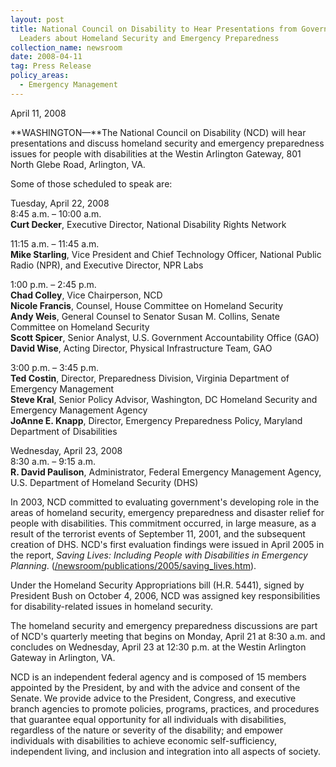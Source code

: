 ```yaml
---
layout: post
title: National Council on Disability to Hear Presentations from Government
  Leaders about Homeland Security and Emergency Preparedness
collection_name: newsroom
date: 2008-04-11
tag: Press Release
policy_areas:
  - Emergency Management
---
```

A﻿pril 11, 2008

**WASHINGTON—**The National Council on Disability (NCD) will hear presentations and discuss homeland security and emergency preparedness issues for people with disabilities at the Westin Arlington Gateway, 801 North Glebe Road, Arlington, VA.

Some of those scheduled to speak are:

Tuesday, April 22, 2008\
8:45 a.m. – 10:00 a.m.\
**Curt Decker**, Executive Director, National Disability Rights Network

11:15 a.m. – 11:45 a.m.\
**Mike Starling**, Vice President and Chief Technology Officer, National Public Radio (NPR), and Executive Director, NPR Labs

1:00 p.m. – 2:45 p.m.\
**Chad Colley**, Vice Chairperson, NCD\
**Nicole Francis**, Counsel, House Committee on Homeland Security\
**Andy Weis**, General Counsel to Senator Susan M. Collins, Senate Committee on Homeland Security\
**Scott Spicer**, Senior Analyst, U.S. Government Accountability Office (GAO)\
**David Wise**, Acting Director, Physical Infrastructure Team, GAO

3:00 p.m. – 3:45 p.m.\
**Ted Costin**, Director, Preparedness Division, Virginia Department of Emergency Management\
**Steve Kral**, Senior Policy Advisor, Washington, DC Homeland Security and Emergency Management Agency\
**JoAnne E. Knapp**, Director, Emergency Preparedness Policy, Maryland Department of Disabilities

Wednesday, April 23, 2008\
8:30 a.m. – 9:15 a.m.\
**R. David Paulison**, Administrator, Federal Emergency Management Agency, U.S. Department of Homeland Security (DHS)

In 2003, NCD committed to evaluating government's developing role in the areas of homeland security, emergency preparedness and disaster relief for people with disabilities. This commitment occurred, in large measure, as a result of the terrorist events of September 11, 2001, and the subsequent creation of DHS. NCD's first evaluation findings were issued in April 2005 in the report, *Saving Lives: Including People with Disabilities in Emergency Planning*. ([/newsroom/publications/2005/saving_lives.htm](https://ncd.gov/newsroom/publications/2005/saving_lives.htm)).

Under the Homeland Security Appropriations bill (H.R. 5441), signed by President Bush on October 4, 2006, NCD was assigned key responsibilities for disability-related issues in homeland security.

The homeland security and emergency preparedness discussions are part of NCD's quarterly meeting that begins on Monday, April 21 at 8:30 a.m. and concludes on Wednesday, April 23 at 12:30 p.m. at the Westin Arlington Gateway in Arlington, VA.

NCD is an independent federal agency and is composed of 15 members appointed by the President, by and with the advice and consent of the Senate. We provide advice to the President, Congress, and executive branch agencies to promote policies, programs, practices, and procedures that guarantee equal opportunity for all individuals with disabilities, regardless of the nature or severity of the disability; and empower individuals with disabilities to achieve economic self-sufficiency, independent living, and inclusion and integration into all aspects of society.